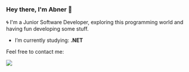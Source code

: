 ### Hey there, I'm Abner 👋

:cyclone: I'm a Junior Software Developer, exploring this programming world and having fun developing some stuff. <br>

- I’m currently studying:  <strong>.NET</strong> 

Feel free to contact me:

<a href="https://www.linkedin.com/in/abner-neves/"> <img src="https://img.icons8.com/fluent/30/000000/linkedin-2.png"/></a> 
